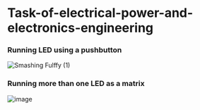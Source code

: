 # Task-of-electrical-power-and-electronics-engineering
### Running LED using a pushbutton
![Smashing Fulffy (1)](https://github.com/Ebtihal09/Tasks-of-electrical-power-and-electronics-engineering/assets/124944456/435d242a-f63d-4820-986d-a957f4162883)

### Running more than one LED as a matrix
![image](https://github.com/Ebtihal09/Tasks-of-electrical-power-and-electronics-engineering/assets/124944456/7132b565-af48-457c-bdf8-37aa38b94f5c)
